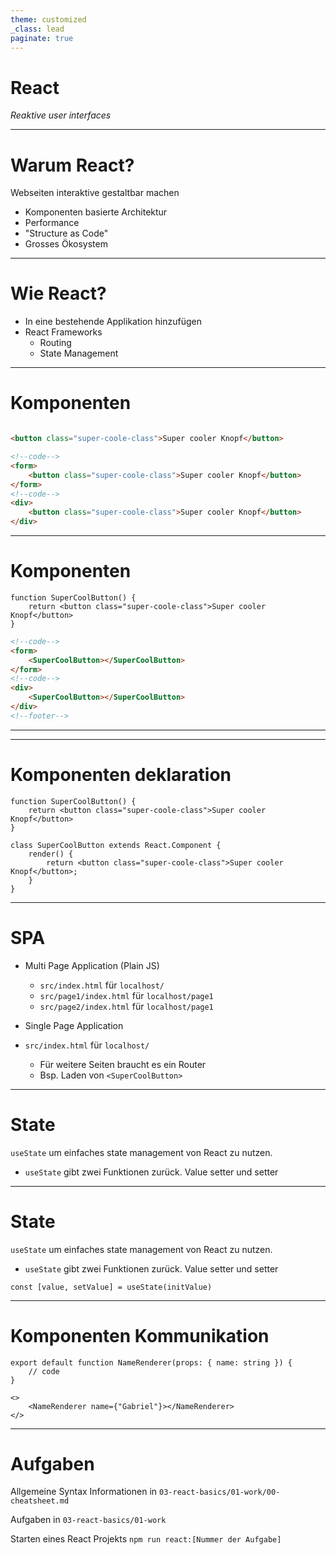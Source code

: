 ```yaml
---
theme: customized
_class: lead
paginate: true
---
```


# React

*Reaktive user interfaces*

--- 

# Warum **React**?

Webseiten interaktive gestaltbar machen

* Komponenten basierte Architektur
* Performance
* "Structure as Code"
* Grosses Ökosystem

---

# Wie **React**?

* In eine bestehende Applikation hinzufügen
* React Frameworks
    * Routing
    * State Management

---

# Komponenten

```html

<button class="super-coole-class">Super cooler Knopf</button>
```

```html
<!--code-->
<form>
    <button class="super-coole-class">Super cooler Knopf</button>
</form>
<!--code-->
<div>
    <button class="super-coole-class">Super cooler Knopf</button>
</div>
```

---

# Komponenten

```tsx
function SuperCoolButton() {
    return <button class="super-coole-class">Super cooler Knopf</button>
}
```

```html
<!--code-->
<form>
    <SuperCoolButton></SuperCoolButton>
</form>
<!--code-->
<div>
    <SuperCoolButton></SuperCoolButton>
</div>
<!--footer-->
```

---

---

# Komponenten deklaration

```tsx
function SuperCoolButton() {
    return <button class="super-coole-class">Super cooler Knopf</button>
}
```

```tsx
class SuperCoolButton extends React.Component {
    render() {
        return <button class="super-coole-class">Super cooler Knopf</button>;
    }
}
```

---

# SPA

* Multi Page Application (Plain JS)
    * `src/index.html` für `localhost/`
    * `src/page1/index.html` für `localhost/page1`
    * `src/page2/index.html` für `localhost/page1`

* Single Page Application
* `src/index.html` für `localhost/`
    * Für weitere Seiten braucht es ein Router
    * Bsp. Laden von `<SuperCoolButton>`

---

# State

`useState` um einfaches state management von React zu nutzen.

* `useState` gibt zwei Funktionen zurück. Value setter und setter

---

# State

`useState` um einfaches state management von React zu nutzen.

- `useState` gibt zwei Funktionen zurück. Value setter und setter

```tsx
const [value, setValue] = useState(initValue)
```

---

# Komponenten Kommunikation

```tsx
export default function NameRenderer(props: { name: string }) {
    // code
}
```

```tsx
<>
    <NameRenderer name={"Gabriel"}></NameRenderer>
</>
```

---

# Aufgaben

Allgemeine Syntax Informationen in `03-react-basics/01-work/00-cheatsheet.md`

Aufgaben in `03-react-basics/01-work`

Starten eines React Projekts `npm run react:[Nummer der Aufgabe]`